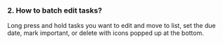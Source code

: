 ### 2. How to batch edit tasks?
Long press and hold tasks you want to edit and move to list, set the due date, mark important, or delete with icons popped up at the bottom.
